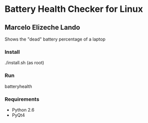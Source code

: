 # Battery Health Checker for Linux
## Marcelo Elizeche Lando

Shows the "dead" battery percentage of a laptop

### Install
./install.sh (as root)

### Run
batteryhealth

### Requirements

* Python 2.6
* PyQt4
